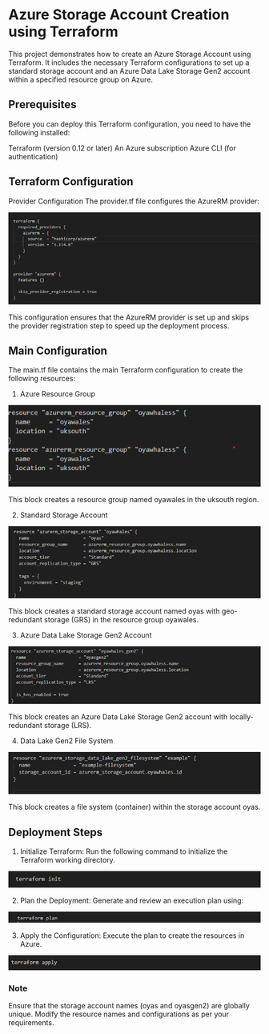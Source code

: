 # Azure Storage Account Creation using Terraform
This project demonstrates how to create an Azure Storage Account using Terraform. It includes the necessary Terraform configurations to set up a standard storage account and an Azure Data Lake Storage Gen2 account within a specified resource group on Azure.

## Prerequisites
Before you can deploy this Terraform configuration, you need to have the following installed:

Terraform (version 0.12 or later)
An Azure subscription
Azure CLI (for authentication)

## Terraform Configuration
Provider Configuration
The provider.tf file configures the AzureRM provider:

![Terraform config](./terra.png)

This configuration ensures that the AzureRM provider is set up and skips the provider registration step to speed up the deployment process.

## Main Configuration
The main.tf file contains the main Terraform configuration to create the following resources:

1. Azure Resource Group

![resource_group](./resource_grp.png)

This block creates a resource group named oyawales in the uksouth region.

2. Standard Storage Account

![standard storage account](./standard.png)

This block creates a standard storage account named oyas with geo-redundant storage (GRS) in the resource group oyawales.

3. Azure Data Lake Storage Gen2 Account

![Data_lake_Gen2](./gen.png)

This block creates an Azure Data Lake Storage Gen2 account with locally-redundant storage (LRS).

4. Data Lake Gen2 File System

![file_system](./file_system.png)

This block creates a file system (container) within the storage account oyas.

## Deployment Steps

1. Initialize Terraform: Run the following command to initialize the Terraform working directory.

![Init](./init.png)

2. Plan the Deployment: Generate and review an execution plan using:

![Plan](./plan.png)

3. Apply the Configuration: Execute the plan to create the resources in Azure.

![apply](./apply.png)

### Note
Ensure that the storage account names (oyas and oyasgen2) are globally unique.
Modify the resource names and configurations as per your requirements.

